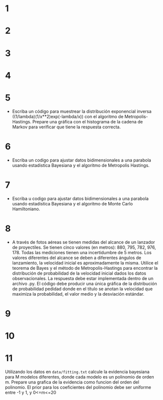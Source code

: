 # 1

# 2

# 3

# 4

# 5

* Escriba un código para muestrear la distribución exponencial inversa ((1/lambda)(1/x**2)exp(-lambda/x)) con el algoritmo de Metropolis-Hastings.
Prepare una gráfica con el histograma de la cadena de Markov para verificar que tiene la respuesta correcta.

# 6 

* Escriba un codigo para ajustar datos bidimensionales a una parabola usando 
estadistica Bayesiana y el algoritmo de Metropolis Hastings.

# 7 

* Escriba u codigo para ajustar datos bidimensionales a una parabola usando 
estadistica Bayesiana y el algoritmo de Monte Carlo Hamiltoniano.

# 8 

* A través de fotos aéreas se tienen medidas del alcance de un
  lanzador de proyectiles. Se tienen cinco valores (en metros): 880,
  795, 782, 976, 178. Todas las mediciones tienen una incertidumbre de
  5 metros. Los valores diferentes del alcance se deben a diferentes
  ángulos de lanzamiento, la velocidad inicial es aproximadamente la
  misma. Utilice el teorema de Bayes y el método de
  Metropolis-Hastings para encontrar la distribución de probabilidad
  de la velocidad inicial dados los datos observacionales. La
  respuesta debe estar implementada dentro de un archivo .py. El
  código debe producir una única gráfica de la distribución de
  probabilidad pedidad donde en el título se anotan la velocidad que
  maximiza la probabilidad, el valor medio y la desviación estándar.  
  
  
 # 9
 
 # 10
 
 # 11
 
 Utilizando los datos en `data/fitting.txt` calcule la evidencia bayesiana para M modelos diferentes, donde cada modelo es un polinomio de orden m. Prepare una grafica de la evidencia como funcion del orden del polinomio. El prior para los coeficientes del polinomio debe ser uniforme entre -1 y 1, y  0<=m<=20
